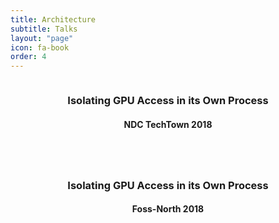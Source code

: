 ```yaml
---
title: Architecture
subtitle: Talks
layout: "page"
icon: fa-book
order: 4
---
```


<div class="row">
    <div class="4u 12u$(mobile)">
      <div class="item">
        <a href="/2018/08/30/isolating_gpu_access.html" class="image fit"><img src="{{ '/assets/images/graffiti-3610348_640.jpg' | relative_url }}" alt="" /></a>
        <header>
          <h3>Isolating GPU Access in its Own Process</h3>
          <h4>NDC TechTown 2018</h4>
        </header>
      </div>
    </div>
    <div class="4u 12u$(mobile)">
      <div class="item">
        <a href="/2018/04/23/isolating_gpu_access.html" class="image fit"><img src="{{ 'assets/images/graffiti-506382_640.jpg' | relative_url }}" alt="" /></a>
        <header>
          <h3>Isolating GPU Access in its Own Process</h3>
          <h4>Foss-North 2018</h4>
        </header>
      </div>
    </div>
</div>